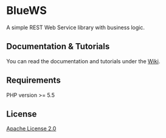 # BlueWS

A simple REST Web Service library with business logic.

## Documentation & Tutorials

You can read the documentation and tutorials under the [Wiki](https://github.com/GregaMohorko/BlueWS/wiki).

## Requirements

PHP version >= 5.5

## License

[Apache License 2.0](./LICENSE)
